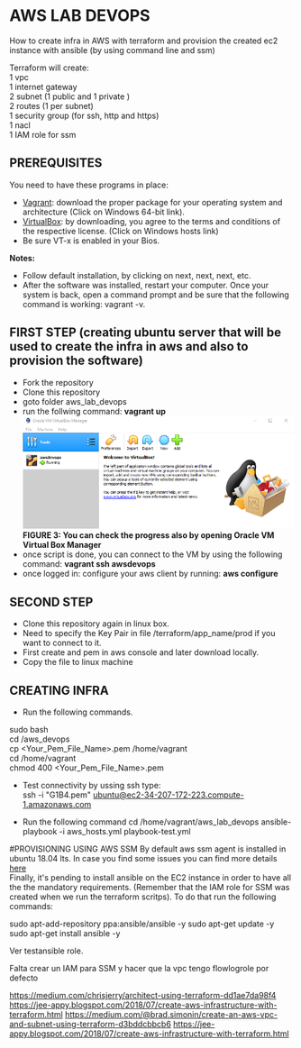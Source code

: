 # AWS LAB DEVOPS
How to create infra in AWS with terraform and provision the created ec2 instance with ansible (by using command line and ssm)

Terraform will create:  
1 vpc  
1 internet gateway  
2 subnet (1 public and 1 private )  
2 routes (1 per subnet)  
1 security group (for ssh, http and https)  
1 nacl  
1 IAM role for ssm  

## PREREQUISITES
You need to have these programs in place:
-  [Vagrant](https://www.vagrantup.com/downloads.html): download the proper package for your operating system and architecture (Click on Windows 64-bit link). 
-  [VirtualBox](https://www.virtualbox.org/wiki/Downloads): by downloading, you agree to the terms and conditions of the respective license. (Click on Windows hosts link)  
- Be sure VT-x is enabled in your Bios.

**Notes:**
- Follow default installation, by clicking on next, next, next, etc.
- After the software was installed, restart your computer. Once your system is back, open a command prompt and be sure that the following command is working: vagrant -v.


## FIRST STEP (creating ubuntu server that will be used to create the infra in aws and also to provision the software)

- Fork the repository
- Clone this repository
- goto folder aws_lab_devops
- run the follwing command: **vagrant up**
![Server was created with vagrant in virtual box](./images/image01.png)  
**FIGURE 3: You can check the progress also by opening Oracle VM Virtual Box Manager**
- once script is done, you can connect to the VM by using the following command: **vagrant ssh awsdevops**
- once logged in: configure your aws client by running: **aws configure**

## SECOND STEP
- Clone this repository again in linux box. 
- Need to specify the Key Pair in file /terraform/app_name/prod if you want to connect to it. 
- First create and pem in aws console and later download locally.  
- Copy the file to linux machine  


## CREATING INFRA

- Run the following commands.

sudo bash  
cd /aws_devops    
cp <Your_Pem_File_Name>.pem /home/vagrant  
cd /home/vagrant  
chmod 400 <Your_Pem_File_Name>.pem  

- Test connectivity by ussing ssh type:  
ssh -i "G1B4.pem" ubuntu@ec2-34-207-172-223.compute-1.amazonaws.com

- Run the following command
cd /home/vagrant/aws_lab_devops
ansible-playbook -i aws_hosts.yml playbook-test.yml 

#PROVISIONING USING AWS SSM
By default aws ssm agent is installed in ubuntu 18.04 lts. In case you find some issues you can find more details [here](https://docs.aws.amazon.com/systems-manager/latest/userguide/sysman-manual-agent-install.html#agent-install-ubuntu)  
Finally, it's pending to install ansible on the EC2 instance in order to have all the the mandatory requirements. (Remember that the IAM role for SSM was created when we run the terraform scritps).
To do that run the following commands:


sudo apt-add-repository ppa:ansible/ansible -y
sudo apt-get update -y
sudo apt-get install ansible -y


Ver testansible role.



Falta crear un IAM para SSM y hacer que la vpc tengo flowlogrole por defecto

https://medium.com/chrisjerry/architect-using-terraform-dd1ae7da98f4
https://jee-appy.blogspot.com/2018/07/create-aws-infrastructure-with-terraform.html
https://medium.com/@brad.simonin/create-an-aws-vpc-and-subnet-using-terraform-d3bddcbbcb6
https://jee-appy.blogspot.com/2018/07/create-aws-infrastructure-with-terraform.html
